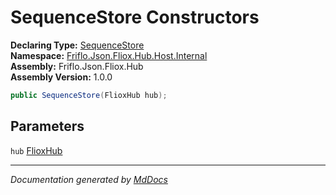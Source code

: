 ﻿<!--  
  <auto-generated>   
    The contents of this file were generated by a tool.  
    Changes to this file may be list if the file is regenerated  
  </auto-generated>   
-->

# SequenceStore Constructors

**Declaring Type:** [SequenceStore](../index.md)  
**Namespace:** [Friflo.Json.Fliox.Hub.Host.Internal](../../index.md)  
**Assembly:** Friflo.Json.Fliox.Hub  
**Assembly Version:** 1.0.0

```csharp
public SequenceStore(FlioxHub hub);
```

## Parameters

`hub`  [FlioxHub](../../../FlioxHub/index.md)

___

*Documentation generated by [MdDocs](https://github.com/ap0llo/mddocs)*
